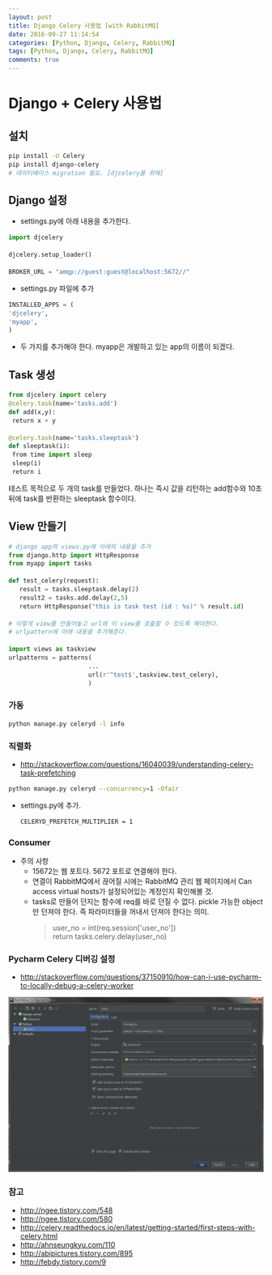 ```yaml
---
layout: post
title: Django Celery 사용법 [with RabbitMQ]
date: 2016-09-27 11:14:54
categories: [Python, Django, Celery, RabbitMQ]
tags: [Python, Django, Celery, RabbitMQ]
comments: true
---
```


# Django + Celery 사용법

## 설치
~~~ bash
pip install -U Celery
pip install django-celery
# 데이터베이스 migration 필요. [djcelery를 위해]
~~~

## Django 설정

* settings.py에 아래 내용을 추가한다.
~~~ python
import djcelery

djcelery.setup_loader()

BROKER_URL = "amqp://guest:guest@localhost:5672//"
~~~

* settings.py 파일에 추가

~~~ python
INSTALLED_APPS = (
'djcelery',
'myapp',
)
~~~

* 두 가지를 추가해야 한다. myapp은 개발하고 있는 app의 이름이 되겠다.

## Task 생성

~~~ python
from djcelery import celery
@celery.task(name='tasks.add')
def add(x,y):
 return x + y

@celery.task(name='tasks.sleeptask')
def sleeptask(i):
 from time import sleep
 sleep(i)
 return i
~~~

테스트 목적으로 두 개의 task를 만들었다. 하나는 즉시 값을 리턴하는 add함수와 10초 뒤에 task를 반환하는 sleeptask 함수이다.

## View 만들기

~~~ python
# django app의 views.py에 아래의 내용을 추가
from django.http import HttpResponse
from myapp import tasks

def test_celery(request):
   result = tasks.sleeptask.delay(2)
   result2 = tasks.add.delay(2,5)
   return HttpResponse("this is task test (id : %s)" % result.id)

# 이렇게 view를 만들어놓고 url에 이 view를 호출할 수 있도록 해야한다. 
# urlpattern에 아래 내용을 추가해준다.

import views as taskview
urlpatterns = patterns(
                      ...
                      url(r'^test$',taskview.test_celery),
                      )
~~~

### 가동
~~~ bash
python manage.py celeryd -l info
~~~

### 직렬화
* <http://stackoverflow.com/questions/16040039/understanding-celery-task-prefetching>
~~~ bash
python manage.py celeryd --concurrency=1 -Ofair
~~~
* settings.py에 추가.
    ~~~bash
    CELERYD_PREFETCH_MULTIPLIER = 1
    ~~~

### Consumer

* 주의 사항
    * 15672는 웹 포트다. 5672 포트로 연결해야 한다.
    * 연결이 RabbitMQ에서 끊어질 시에는 RabbitMQ 관리 웹 페이지에서 Can access virtual hosts가 설정되어있는 계정인지 확인해볼 것.
    * tasks로 만들어 던지는 함수에 req를 바로 던질 수 없다. pickle 가능한 object만 던져야 한다. 즉 파라미터들을 꺼내서 던져야 한다는 의미.
        >user_no = int(req.session['user_no'])  
        >return tasks.celery.delay(user_no)

### Pycharm Celery 디버깅 설정

* <http://stackoverflow.com/questions/37150910/how-can-i-use-pycharm-to-locally-debug-a-celery-worker>

![Pycharm Celery 디버깅 설정](/images/celery_debugging.png)

### 참고

* <http://ngee.tistory.com/548>
* <http://ngee.tistory.com/580>
* <http://celery.readthedocs.io/en/latest/getting-started/first-steps-with-celery.html>
* <http://ahnseungkyu.com/110>
* <http://abipictures.tistory.com/895>
* <http://febdy.tistory.com/9>